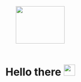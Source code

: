 <div id="header" align="center">
  <img src="https://github.com/teodorSmilevski/teodorSmilevski/assets/123021464/4851a072-a7f3-4b33-bb9a-f6cba68efbbe" width="130" height="100">  
  <br><br>
  
  <h1>
    Hello there
    <img src="https://media.giphy.com/media/hvRJCLFzcasrR4ia7z/giphy.gif" width="30px"/>
  </h1>
</div>


